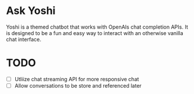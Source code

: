 # Ask Yoshi
Yoshi is a themed chatbot that works with OpenAIs chat completion APIs. It is designed to be a fun and easy way to interact with an otherwise vanilla chat interface.

# TODO
- [ ] Utliize chat streaming API for more responsive chat
- [ ] Allow conversations to be store and referenced later